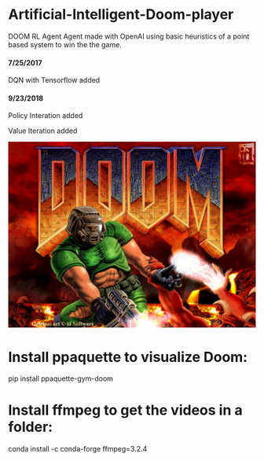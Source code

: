 # Artificial-Intelligent-Doom-player

DOOM RL Agent
Agent made with OpenAI using basic heuristics of a point based system to win the the game.

#### 7/25/2017
DQN with Tensorflow added
#### 9/23/2018
Policy Interation added

Value Iteration added


![title](image/doomplay.jpg)

# Install ppaquette to visualize Doom:
pip install ppaquette-gym-doom 

# Install ffmpeg to get the videos in a folder:
conda install -c conda-forge ffmpeg=3.2.4 
